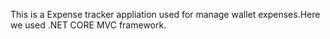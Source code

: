 This is a Expense tracker appliation used for manage wallet expenses.Here we used .NET CORE MVC framework.
